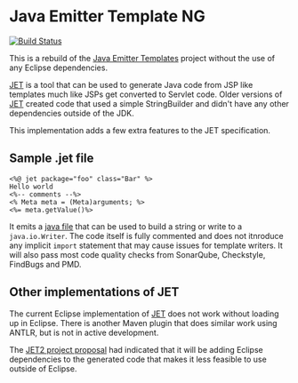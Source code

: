 Java Emitter Template NG
========================

[![Build Status](https://travis-ci.org/trajano/jetng.svg?branch=master)](https://travis-ci.org/trajano/jetng)

This is a rebuild of the [Java Emitter Templates][JET] project without the use
of any Eclipse dependencies.

[JET][] is a tool that can be used to generate Java code from JSP like
templates much like JSPs get converted to Servlet code.  Older versions of
[JET][] created code that used a simple StringBuilder and didn't have any
other dependencies outside of the JDK.

This implementation adds a few extra features to the JET specification.

## Sample .jet file

    <%@ jet package="foo" class="Bar" %>
    Hello world
    <%-- comments --%>
    <% Meta meta = (Meta)arguments; %>
    <%= meta.getValue()%>

It emits a [java file][1] that can be used to build a string or write to a
`java.io.Writer`.  The code itself is fully commented and does not itnroduce
any implicit `import` statement that may cause issues for template writers.
It will also pass most code quality checks from SonarQube, Checkstyle, FindBugs
and PMD.

## Other implementations of JET
The current Eclipse implementation of [JET][] does not work without loading up
in Eclipse.  There is another Maven plugin that does similar work using ANTLR,
but is not in active development.

The [JET2 project proposal][JET2] had indicated that it will be adding 
Eclipse dependencies to the generated code that makes it less feasible to use
outside of Eclipse.

[JET]: http://www.eclipse.org/modeling/m2t/?project=jet
[JET2]: http://www.eclipse.org/modeling/emf/docs/architecture/jet2/jet2.html
[1]: https://github.com/trajano/jetng/blob/master/jetng-core/src/test/resources/BlogPost.java
